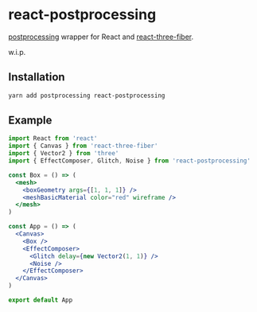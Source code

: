 # react-postprocessing

[postprocessing](https://vanruesc.github.io/postprocessing) wrapper for React and [react-three-fiber](https://github.com/react-spring/react-three-fiber).

w.i.p.

## Installation

```sh
yarn add postprocessing react-postprocessing
```

## Example

```jsx
import React from 'react'
import { Canvas } from 'react-three-fiber'
import { Vector2 } from 'three'
import { EffectComposer, Glitch, Noise } from 'react-postprocessing'

const Box = () => (
  <mesh>
    <boxGeometry args={[1, 1, 1]} />
    <meshBasicMaterial color="red" wireframe />
  </mesh>
)

const App = () => (
  <Canvas>
    <Box />
    <EffectComposer>
      <Glitch delay={new Vector2(1, 1)} />
      <Noise />
    </EffectComposer>
  </Canvas>
)

export default App
```
